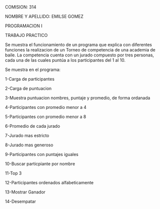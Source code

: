 COMISION: 314

NOMBRE Y APELLIDO: EMILSE GOMEZ

PROGRAMACION I

TRABAJO PRACTICO

Se muestra el funcionamiento de un programa que explica con diferentes funciones la realizacion de un Torneo de competencia de una academia de baile. 
La competencia cuenta con un jurado compuesto por tres personas, cada una de las cuales puntúa a los participantes del 1 al 10.

Se muestra en el programa:

1-Carga de participantes

2-Carga de puntuacion

3-Muestra puntuacion nombres, puntaje y promedio, de forma ordanada

4-Participantes con  promedio menor a 4

5-Participantes con promedio menor a 8

6-Promedio de cada jurado

7-Jurado mas estricto

8-Jurado mas generoso

9-Participantes con puntajes iguales

10-Buscar particpiante por nombre

11-Top 3

12-Participantes ordenados alfabeticamente

13-Mostrar Ganador

14-Desempatar
